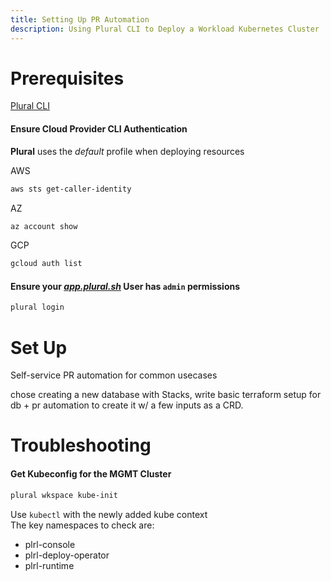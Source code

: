 ```yaml
---
title: Setting Up PR Automation
description: Using Plural CLI to Deploy a Workload Kubernetes Cluster
---
```


# Prerequisites
[Plural CLI](/how-to/set-up/plural-cli)

#### Ensure Cloud Provider CLI Authentication
**Plural** uses the _default_ profile when deploying resources  

AWS  
```sh
aws sts get-caller-identity
```  
AZ
```sh
az account show
```
GCP
```sh
gcloud auth list
```

#### Ensure your _[app.plural.sh](https://app.plural.sh/profile/me)_ User has `admin` permissions  

```sh
plural login
```

# Set Up
Self-service PR automation for common usecases

chose creating a new database with Stacks, write basic terraform setup for db + pr automation to create it w/ a few inputs as a CRD.

# Troubleshooting
#### Get Kubeconfig for the MGMT Cluster
```sh
plural wkspace kube-init
```

Use `kubectl` with the newly added kube context  
The key namespaces to check are:   
* plrl-console
* plrl-deploy-operator
* plrl-runtime
